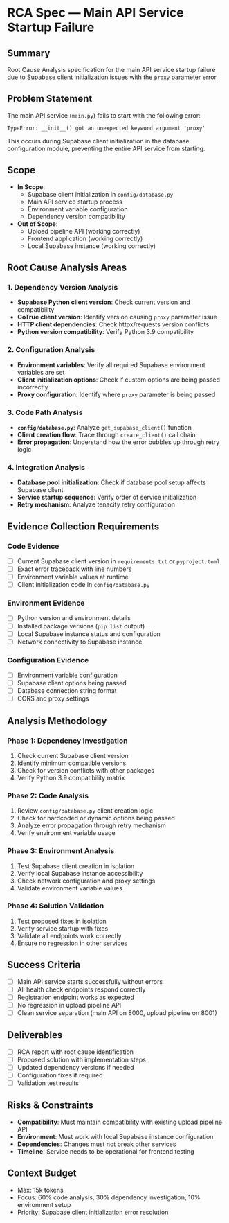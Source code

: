# RCA Spec — Main API Service Startup Failure

## Summary
Root Cause Analysis specification for the main API service startup failure due to Supabase client initialization issues with the `proxy` parameter error.

## Problem Statement
The main API service (`main.py`) fails to start with the following error:
```
TypeError: __init__() got an unexpected keyword argument 'proxy'
```

This occurs during Supabase client initialization in the database configuration module, preventing the entire API service from starting.

## Scope
- **In Scope**: 
  - Supabase client initialization in `config/database.py`
  - Main API service startup process
  - Environment variable configuration
  - Dependency version compatibility
- **Out of Scope**: 
  - Upload pipeline API (working correctly)
  - Frontend application (working correctly)
  - Local Supabase instance (working correctly)

## Root Cause Analysis Areas

### 1. Dependency Version Analysis
- **Supabase Python client version**: Check current version and compatibility
- **GoTrue client version**: Identify version causing `proxy` parameter issue
- **HTTP client dependencies**: Check httpx/requests version conflicts
- **Python version compatibility**: Verify Python 3.9 compatibility

### 2. Configuration Analysis
- **Environment variables**: Verify all required Supabase environment variables are set
- **Client initialization options**: Check if custom options are being passed incorrectly
- **Proxy configuration**: Identify where `proxy` parameter is being passed

### 3. Code Path Analysis
- **`config/database.py`**: Analyze `get_supabase_client()` function
- **Client creation flow**: Trace through `create_client()` call chain
- **Error propagation**: Understand how the error bubbles up through retry logic

### 4. Integration Analysis
- **Database pool initialization**: Check if database pool setup affects Supabase client
- **Service startup sequence**: Verify order of service initialization
- **Retry mechanism**: Analyze tenacity retry configuration

## Evidence Collection Requirements

### Code Evidence
- [ ] Current Supabase client version in `requirements.txt` or `pyproject.toml`
- [ ] Exact error traceback with line numbers
- [ ] Environment variable values at runtime
- [ ] Client initialization code in `config/database.py`

### Environment Evidence
- [ ] Python version and environment details
- [ ] Installed package versions (`pip list` output)
- [ ] Local Supabase instance status and configuration
- [ ] Network connectivity to Supabase instance

### Configuration Evidence
- [ ] Environment variable configuration
- [ ] Supabase client options being passed
- [ ] Database connection string format
- [ ] CORS and proxy settings

## Analysis Methodology

### Phase 1: Dependency Investigation
1. Check current Supabase client version
2. Identify minimum compatible versions
3. Check for version conflicts with other packages
4. Verify Python 3.9 compatibility matrix

### Phase 2: Code Analysis
1. Review `config/database.py` client creation logic
2. Check for hardcoded or dynamic options being passed
3. Analyze error propagation through retry mechanism
4. Verify environment variable usage

### Phase 3: Environment Analysis
1. Test Supabase client creation in isolation
2. Verify local Supabase instance accessibility
3. Check network configuration and proxy settings
4. Validate environment variable values

### Phase 4: Solution Validation
1. Test proposed fixes in isolation
2. Verify service startup with fixes
3. Validate all endpoints work correctly
4. Ensure no regression in other services

## Success Criteria
- [ ] Main API service starts successfully without errors
- [ ] All health check endpoints respond correctly
- [ ] Registration endpoint works as expected
- [ ] No regression in upload pipeline API
- [ ] Clean service separation (main API on 8000, upload pipeline on 8001)

## Deliverables
- [ ] RCA report with root cause identification
- [ ] Proposed solution with implementation steps
- [ ] Updated dependency versions if needed
- [ ] Configuration fixes if required
- [ ] Validation test results

## Risks & Constraints
- **Compatibility**: Must maintain compatibility with existing upload pipeline API
- **Environment**: Must work with local Supabase instance configuration
- **Dependencies**: Changes must not break other services
- **Timeline**: Service needs to be operational for frontend testing

## Context Budget
- Max: 15k tokens
- Focus: 60% code analysis, 30% dependency investigation, 10% environment setup
- Priority: Supabase client initialization error resolution
